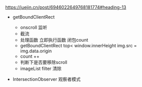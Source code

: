 https://juejin.cn/post/6946022649768181774#heading-13

- getBoundClientRect 
    - onscroll 监听 
    - 截流
    - 处理函数 立即执行函数 闭包count
    - getBoundClientRect top< window.innerHeight
        img.src = img.data.origin
    - count ++
    - 判断下是否要移除scroll 
    - imageList filter 清除

- IntersectionObserver
    观察者模式